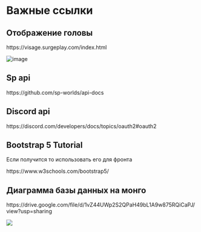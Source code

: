 




<!DOCTYPE html>
<html>
<head>
    <meta charset="UTF-8">
  
</head>
<body>

  
<h1>Важные ссылки</h1> 
<h2>Отображение головы</h2>
https://visage.surgeplay.com/index.html

   ![image](https://visage.surgeplay.com/head/512/Hepatir.png)
<h2>Sp api</h2>
https://github.com/sp-worlds/api-docs
<h2>Discord api </h2>
     https://discord.com/developers/docs/topics/oauth2#oauth2


<h2>Bootstrap 5 Tutorial </h2>
 <p>Если получится то использовать его для фронта</p>
     https://www.w3schools.com/bootstrap5/
<h2>Диаграмма базы данных на монго</h2>
     https://drive.google.com/file/d/1vZ44UWp2S2QPaH49bL1A9w875RQiCaPJ/view?usp=sharing

<img src="https://github.com/danilt2000/LuckyDiamond/assets/75219332/0ec03f8f-8268-4a18-89ab-f0d06eefc63e"></img>
     
</body>
</html>
 
